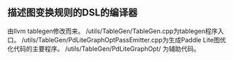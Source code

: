 ## 描述图变换规则的DSL的编译器

由llvm tablegen修改而来。
/utils/TableGen/TableGen.cpp为tablegen程序入口。
/utils/TableGen/PdLiteGraphOptPassEmitter.cpp为生成Paddle Lite图优化代码的主要程序。
/utils/TableGen/PdLiteGraphOpt/ 为辅助代码。
